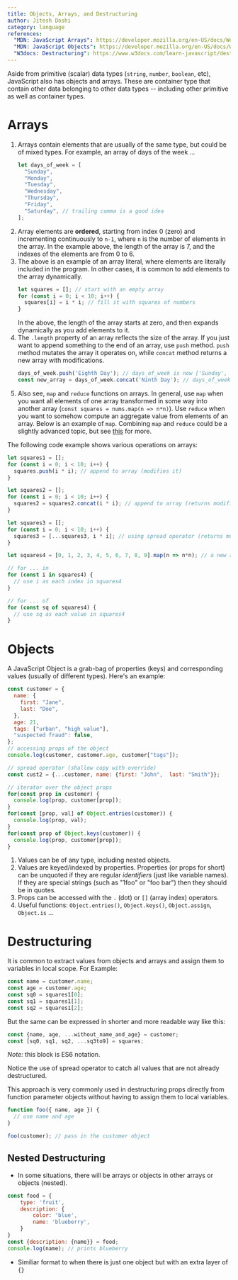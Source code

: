 ```yaml
---
title: Objects, Arrays, and Destructuring
author: Jitesh Doshi
category: language
references:
  "MDN: JavaScript Arrays": https://developer.mozilla.org/en-US/docs/Web/JavaScript/Reference/Global_Objects/Array
  "MDN: JavaScript Objects": https://developer.mozilla.org/en-US/docs/Web/JavaScript/Reference/Global_Objects/Object
  "W3docs: Destructuring": https://www.w3docs.com/learn-javascript/destructuring-assignment.html
---
```


Aside from primitive (scalar) data types (`string`, `number`, `boolean`, etc), JavaScript also has objects and arrays. These are container type that contain other data belonging to other data types -- including other primitive as well as container types.

# Arrays

1. Arrays contain elements that are usually of the same type, but could be of mixed types. For example, an array of days of the week ...
   ```javascript
   let days_of_week = [
     "Sunday",
     "Monday",
     "Tuesday",
     "Wednesday",
     "Thursday",
     "Friday",
     "Saturday", // trailing comma is a good idea
   ];
   ```
2. Array elements are **ordered**, starting from index 0 (zero) and incrementing continuously to `n-1`, where `n` is the number of elements in the array. In the example above, the length of the array is 7, and the indexes of the elements are from 0 to 6.
3. The above is an example of an array literal, where elements are literally included in the program. In other cases, it is common to add elements to the array dynamically.
   ```javascript
   let squares = []; // start with an empty array
   for (const i = 0; i < 10; i++) {
     squares[i] = i * i; // fill it with squares of numbers
   }
   ```
   In the above, the length of the array starts at zero, and then expands dynamically as you add elements to it.
4. The `.length` property of an array reflects the size of the array. If you just want to append something to the end of an array, use `push` method. `push` method mutates the array it operates on, while `concat` method returns a new array with modifications.
   ```javascript
   days_of_week.push('Eighth Day'); // days_of_week is now ['Sunday', ... , 'Eighth Day']
   const new_array = days_of_week.concat('Ninth Day'); // days_of_week is unchanged, but new_array has nine elements
   ```
5. Also see, `map` and `reduce` functions on arrays. In general, use `map` when you want all elements of one array transformed in some way into another array (`const squares = nums.map(n => n*n)`). Use `reduce` when you want to somehow compute an aggregate value from elements of an array. Below is an example of `map`. Combining `map` and `reduce` could be a slightly advanced topic, but see [this](https://medium.com/poka-techblog/simplify-your-javascript-use-map-reduce-and-filter-bd02c593cc2d) for more.

The following code example shows various operations on arrays:

```javascript
let squares1 = [];
for (const i = 0; i < 10; i++) {
  squares.push(i * i); // append to array (modifies it)
}

let squares2 = [];
for (const i = 0; i < 10; i++) {
  squares2 = squares2.concat(i * i); // append to array (returns modified version)
}

let squares3 = [];
for (const i = 0; i < 10; i++) {
  squares3 = [...squares3, i * i]; // using spread operator (returns modified version)
}

let squares4 = [0, 1, 2, 3, 4, 5, 6, 7, 8, 9].map(n => n*n); // a new array containing squares of elements of nums

// for ... in
for (const i in squares4) {
  // use i as each index in squares4
}

// for ... of
for (const sq of squares4) {
  // use sq as each value in squares4
}
```

# Objects

A JavaScript Object is a grab-bag of properties (keys) and corresponding values (usually of different types). Here's an example:

```javascript
const customer = {
  name: {
    first: "Jane",
    last: "Doe",
  },
  age: 21,
  tags: ["urban", "high value"],
  "suspected fraud": false,
};
// accessing props of the object
console.log(customer, customer.age, customer["tags"]);

// spread operator (shallow copy with override)
const cust2 = {...customer, name: {first: "John",  last: "Smith"}};

// iterator over the object props
for(const prop in customer) {
  console.log(prop, customer[prop]);
}
for(const [prop, val] of Object.entries(customer)) {
  console.log(prop, val);
}
for(const prop of Object.keys(customer)) {
  console.log(prop, customer[prop]);
}
```

1. Values can be of any type, including nested objects.
2. Values are keyed/indexed by properties. Properties (or props for short) can be unquoted if they are regular *identifiers* (just like variable names). If they are special strings (such as "1foo" or "foo bar") then they should be in quotes.
3. Props can be accessed with the `.` (dot) or `[]` (array index) operators.
4. Useful functions: `Object.entries()`, `Object.keys()`, `Object.assign`, `Object.is` ...

# Destructuring

It is common to extract values from objects and arrays and assign them to variables in local scope. For Example:

```javascript
const name = customer.name;
const age = customer.age;
const sq0 = squares1[0];
const sq1 = squares1[1];
const sq2 = squares1[2];
```

But the same can be expressed in shorter and more readable way like this:

```javascript
const {name, age, ...without_name_and_age} = customer;
const [sq0, sq1, sq2, ...sq3to9] = squares;
```

*Note:* this block is ES6 notation.

Notice the use of spread operator to catch all values that are not already destructured.

This approach is very commonly used in destructuring props directly from function parameter objects without having to assign them to local variables.

```javascript
function foo({ name, age }) {
  // use name and age
}

foo(customer); // pass in the customer object
```

## Nested Destructuring

- In some situations, there will be arrays or objects in other arrays or objects (nested).

```javascript
const food = {
    type: 'fruit',
    description: {
        color: 'blue',
        name: 'blueberry',
    }
}
const {description: {name}} = food;
console.log(name); // prints blueberry
```

- Similiar format to when there is just one object but with an extra layer of `{}`
